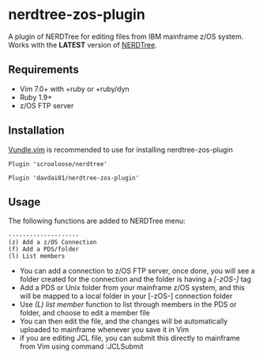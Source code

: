 nerdtree-zos-plugin
===================

A plugin of NERDTree for editing files from IBM mainframe z/OS system. Works with the **LATEST** version
of [NERDTree](https://github.com/scrooloose/nerdtree).

## Requirements
* Vim 7.0+ with +ruby or +ruby/dyn
* Ruby 1.9+
* z/OS FTP server

## Installation

[Vundle.vim](https://github.com/VundleVim/Vundle.vim) is recommended to use for
installing nerdtree-zos-plugin

`Plugin 'scrooloose/nerdtree'`

`Plugin 'davdai01/nerdtree-zos-plugin'`

## Usage

The following functions are added to NERDTree menu:
```
--------------------
(z) Add a z/OS Connection
(f) Add a PDS/folder
(l) List members
```

* You can add a connection to z/OS FTP server, once done, you will see a folder
  created for the connection and the folder is having a *[-zOS-]* tag
* Add a PDS or Unix folder from your mainframe z/OS system, and this will be mapped
  to a local folder in your [-zOS-] connection folder
* Use *(L) list member* function to list through members in the PDS or folder, and choose to edit a
  member file
* You can then edit the file, and the changes will be automatically uploaded to
  mainframe whenever you save it in Vim
* if you are editing JCL file, you can submit this directly to mainframe from
  Vim using command :JCLSubmit

